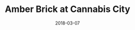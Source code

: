 ---
title: "Amber Brick at Cannabis City"
date: 2018-03-07
excerpt: "Amber Brick painted on the windows of Cannabis City"
picture: "/assets/posts/2018-03-07-amber-brick-at-cannabis-city/20180308_000314801_iOS.jpg"
tags:
  - Amber Brick
  - Cannabis
  - Seattle
---